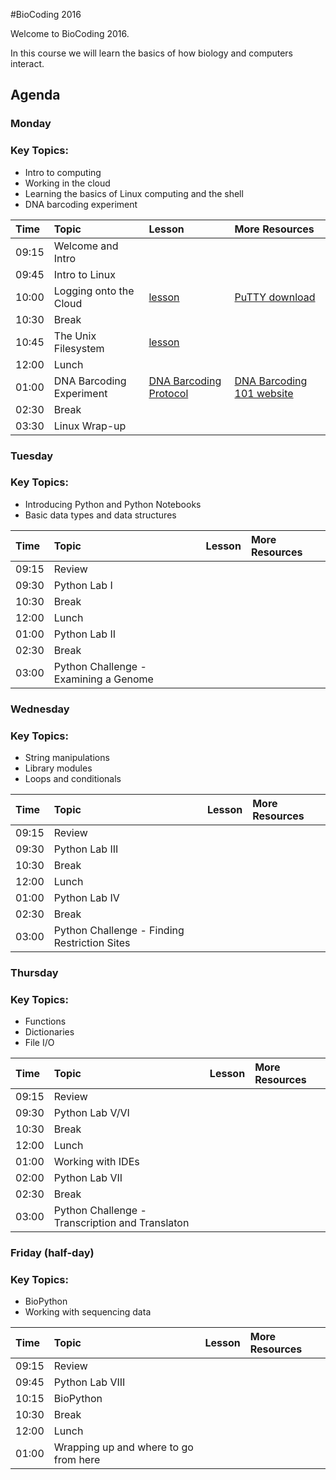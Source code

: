 #BioCoding 2016

Welcome to BioCoding 2016. 

In this course we will learn the basics of how biology and computers interact. 

## Agenda

### Monday 

### Key Topics:
- Intro to computing
- Working in the cloud
- Learning the basics of Linux computing and the shell
- DNA barcoding experiment

|Time|Topic|Lesson|More Resources|
|:---|:----|:-----|:-------------|
|09:15|Welcome and Intro||
|09:45|Intro to Linux||
|10:00|Logging onto the Cloud|[lesson](https://jasonjwilliamsny.github.io/biocoding-2016/lessons/cloud_lesson/)|[PuTTY download](https://the.earth.li/~sgtatham/putty/latest/x86/putty.exe)
|10:30|Break|||
|10:45|The Unix Filesystem|[lesson](https://jasonjwilliamsny.github.io/biocoding-2016/lessons/shell_lesson/)|
|12:00|Lunch|||
|01:00|DNA Barcoding Experiment|[DNA Barcoding Protocol](http://www.dnabarcoding101.org/files/using-dna-barcodes.pdf)|[DNA Barcoding 101 website](http://www.dnabarcoding101.org/)
|02:30|Break|||
|03:30|Linux Wrap-up|||


### Tuesday

### Key Topics:
- Introducing Python and Python Notebooks
- Basic data types and data structures

|Time|Topic|Lesson|More Resources|
|:---|:----|:-----|:-------------|
|09:15|Review|||
|09:30|Python Lab I|||
|10:30|Break|||
|12:00|Lunch|||
|01:00|Python Lab II|||
|02:30|Break|||
|03:00|Python Challenge - Examining a Genome|||

### Wednesday

### Key Topics:
- String manipulations
- Library modules
- Loops and conditionals

|Time|Topic|Lesson|More Resources|
|:---|:----|:-----|:-------------|
|09:15|Review|||
|09:30|Python Lab III|||
|10:30|Break|||
|12:00|Lunch|||
|01:00|Python Lab IV|||
|02:30|Break|||
|03:00|Python Challenge - Finding Restriction Sites|||

### Thursday

### Key Topics:
- Functions
- Dictionaries
- File I/O

|Time|Topic|Lesson|More Resources|
|:---|:----|:-----|:-------------|
|09:15|Review|||
|09:30|Python Lab V/VI|||
|10:30|Break|||
|12:00|Lunch|||
|01:00|Working with IDEs|||
|02:00|Python Lab VII|||
|02:30|Break|||
|03:00|Python Challenge - Transcription and Translaton|||

### Friday (half-day)

### Key Topics:
- BioPython
- Working with sequencing data

|Time|Topic|Lesson|More Resources|
|:---|:----|:-----|:-------------|
|09:15|Review|||
|09:45|Python Lab VIII|||
|10:15|BioPython|||
|10:30|Break|||
|12:00|Lunch|||
|01:00|Wrapping up and where to go from here||
